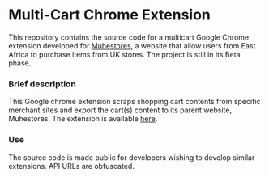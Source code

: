 # Multi-Cart Chrome Extension

This repository contains the source code for a multicart Google Chrome extension developed for [Muhestores](https://beta-muhestores.muhemax.com/home), a website that allow
users from East Africa to purchase items from UK stores. The project is still in its Beta phase.

### Brief description

This Google chrome extension scraps shopping cart contents from specific merchant sites and export the cart(s) content to its parent website, Muhestores.
The extension is available [here](https://chromewebstore.google.com/detail/muhestores-extension/momiompimlcddhlflnbfpeobccondaek).


### Use

The source code is made public for developers wishing to develop similar extensions. API URLs are obfuscated. 
